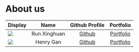 # About us


Display |     Name     | Github Profile | Portfolio 
--------|:------------:|:--------------:|:---------:
![](https://via.placeholder.com/100.png?text=Photo) | Run Xinghuan | [Github](https://github.com/) | [Portfolio](docs/team/johndoe.md)
![](https://via.placeholder.com/100.png?text=Photo) | Henry Gan | [Github](https://github.com/) | [Portfolio](docs/team/johndoe.md)
